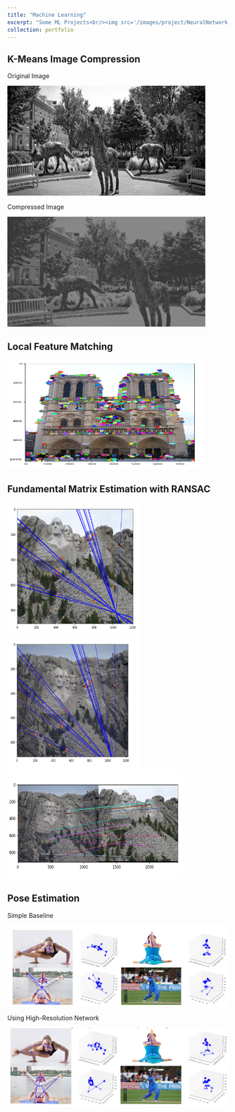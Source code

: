 ```yaml
---
title: "Machine Learning"
excerpt: "Some ML Projects<br/><img src='/images/project/NeuralNetwork.png'>"
collection: portfolio
---
```


## K-Means Image Compression

Original Image

<img src="https://github.com/sportsunrahul/sportsunrahul.github.io/blob/master/images/project/wolves-gray.PNG?raw=true" alt="Photo" style="width: 450px; height:250px;"/> 

Compressed Image

<img src="https://github.com/sportsunrahul/sportsunrahul.github.io/blob/master/images/project/compressed_image0_R1.0.jpg?raw=true" alt="Photo" style="width: 450px; height:250px;"/> 

## Local Feature Matching

<img src="https://github.com/sportsunrahul/sportsunrahul.github.io/blob/master/images/project/sift.PNG?raw=true" alt="Photo" style="width: 450px; height:250px;"/> 


## Fundamental Matrix Estimation with RANSAC

<img src="https://github.com/sportsunrahul/sportsunrahul.github.io/blob/master/images/project/mr1.PNG?raw=true" alt="Photo" style="width: 300px; height:300px;"/>
<img src="https://github.com/sportsunrahul/sportsunrahul.github.io/blob/master/images/project/mr2.PNG?raw=true" alt="Photo" style="width: 300px; height:300px;"/> 

<img src="https://github.com/sportsunrahul/sportsunrahul.github.io/blob/master/images/project/mr3.PNG?raw=true" alt="Photo" style="width: 400px; height:250px;"/> 



## Pose Estimation

Simple Baseline

<img src="https://github.com/sportsunrahul/sportsunrahul.github.io/blob/master/images/project/posebaselin.PNG?raw=true" alt="Photo" style="width: 650px;"/> 

Using High-Resolution Network

<img src="https://github.com/sportsunrahul/sportsunrahul.github.io/blob/master/images/project/posehr.PNG?raw=true" alt="Photo" style="width: 650px;"/> 
